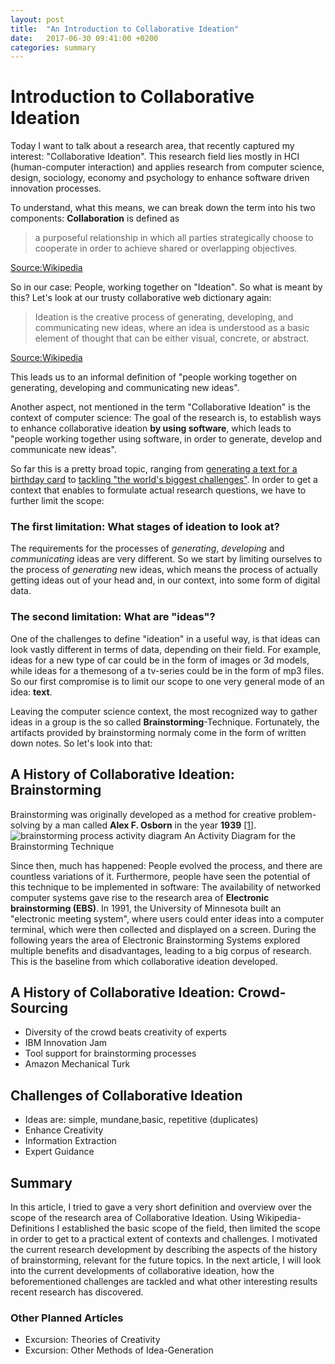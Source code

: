 ```yaml
---
layout: post
title:  "An Introduction to Collaborative Ideation"
date:   2017-06-30 09:41:00 +0200
categories: summary
---
```


# Introduction to Collaborative Ideation

Today I want to talk about a research area, that recently captured my interest: "Collaborative Ideation". This research field lies mostly in HCI (human-computer interaction) and applies research from computer science, design, sociology, economy and psychology to enhance software driven innovation processes.

To understand, what this means, we can break down the term into his two components: **Collaboration** is defined as

> a purposeful relationship in which all parties strategically choose to cooperate in order to achieve shared or overlapping objectives.

[Source:Wikipedia](https://en.wikipedia.org/wiki/Collaboration)

So in our case: People, working together on "Ideation". So what is meant by this? Let's look at our trusty collaborative web dictionary again:

> Ideation is the creative process of generating, developing, and communicating new ideas, where an idea is understood as a basic element of thought that can be either visual, concrete, or abstract.

[Source:Wikipedia](https://en.wikipedia.org/wiki/Ideation_(creative_process))

This leads us to an informal definition of "people working together on generating, developing and communicating new ideas".

Another aspect, not mentioned in the term "Collaborative Ideation" is the context of computer science: The goal of the research is, to establish ways to enhance collaborative ideation **by using software**, which leads to "people working together using software, in order to generate, develop and communicate new ideas".

So far this is a pretty broad topic, ranging from [generating a text for a birthday card](https://dash.harvard.edu/bitstream/handle/1/30859746/siangliulue16ideahound-uist.pdf?sequence=1) to [tackling "the world's biggest challenges"](https://openideo.com/). In order to get a context that enables to formulate actual research questions, we have to further limit the scope:

### The first limitation: What stages of ideation to look at?
The requirements for the processes of *generating*, *developing* and *communicating* ideas are very different. So we start by limiting ourselves to the process of *generating* new ideas, which means the process of actually getting ideas out of your head and, in our context, into some form of digital data.

### The second limitation: What are "ideas"?
One of the challenges to define "ideation" in a useful way, is that ideas can look vastly different in terms of data, depending on their field. For example, ideas for a new type of car could be in the form of images or 3d models, while ideas for a themesong of a tv-series could be in the form of mp3 files. So our first compromise is to limit our scope to one very general mode of an idea: **text**.

Leaving the computer science context, the most recognized way to gather ideas in a group is the so called **Brainstorming**-Technique. Fortunately, the artifacts provided by brainstorming normaly come in the form of written down notes. So let's look into that:

## A History of Collaborative Ideation: Brainstorming

Brainstorming was originally developed as a method for creative problem-solving by a man called **Alex F. Osborn** in the year **1939** [[1]](https://en.wikipedia.org/wiki/Brainstorming).
![brainstorming process activity diagram](https://upload.wikimedia.org/wikipedia/commons/e/e7/Activity_conducting.svg "An Activity Diagram for the Brainstorming Technique")
An Activity Diagram for the Brainstorming Technique

Since then, much has happened: People evolved the process, and there are countless variations of it. Furthermore, people have seen the potential of this technique to be implemented in software: The availability of networked computer systems gave rise to the research area of **Electronic brainstorming (EBS)**. In 1991, the University of Minnesota built an "electronic meeting system", where users could enter ideas into a computer terminal, which were then collected and displayed on a screen. During the following years the area of Electronic Brainstorming Systems explored multiple benefits and disadvantages, leading to a big corpus of research. This is the baseline from which collaborative ideation developed.

## A History of Collaborative Ideation: Crowd-Sourcing
 - Diversity of the crowd beats creativity of experts
 - IBM Innovation Jam
 - Tool support for brainstorming processes
 - Amazon Mechanical Turk
 
## Challenges of Collaborative Ideation
 - Ideas are: simple, mundane,basic, repetitive (duplicates)
 - Enhance Creativity
 - Information Extraction
 - Expert Guidance
 
 
## Summary
In this article, I tried to gave a very short definition and overview over the scope of the research area of Collaborative Ideation. Using Wikipedia-Definitions I established the basic scope of the field, then limited the scope in order to get to a practical extent of contexts and challenges. I motivated the current research development by describing the aspects of the history of brainstorming, relevant for the future topics.
In the next article, I will look into the current developments of collaborative ideation, how the beforementioned challenges are tackled and what other interesting results recent research has discovered.

### Other Planned Articles
 - Excursion: Theories of Creativity
 - Excursion: Other Methods of Idea-Generation
